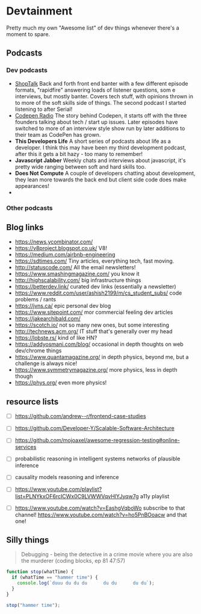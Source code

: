 # Devtainment

Pretty much my own "Awesome list" of dev things whenever there's a moment to spare.

## Podcasts

### Dev podcasts

- [ShopTalk](http://ijmccallum.github.io/) Back and forth front end banter with a few different episode formats, "rapidfire" answering loads of listener questions, som e interviews, but mostly banter. Covers tech stuff, with opinions thrown in to more of the soft skills side of things. The second podcast I started listening to after Serial!
- [Codepen Radio](https://blog.codepen.io/radio/) The story behind Codepen, it starts off with the three founders talking about tech / start up issues. Later episodes have switched to more of an interview style show run by later additions to their team as CodePen has grown.
- **This Developers Life** A short series of podcasts about life as a developer. I think this may have been my third development podcast, after this it gets a bit hazy - too many to remember!
- **Javascript Jabber** Weekly chats and interviews about javascript, it's pretty wide ranging between soft and hard skills too.
- **Does Not Compute** A couple of developers chatting about development, they lean more towards the back end but client side code does make appearances!
- 

### Other podcasts

## Blog links

* https://news.ycombinator.com/
* https://v8project.blogspot.co.uk/ V8!
* https://medium.com/airbnb-engineering
* https://sdtimes.com/ Tiny articles, everything tech, fast moving.
* http://statuscode.com/ All the email newsletters!
* https://www.smashingmagazine.com/ you know it
* http://highscalability.com/ big infrastructure things
* https://betterdev.link/ curated dev links (essentially a newsletter)
* https://www.reddit.com/user/ashish2199/m/cs_student_subs/ code problems / rants
* https://jvns.ca/ epic personal dev blog
* https://www.sitepoint.com/ mor commercial feeling dev articles
* https://jakearchibald.com/
* https://scotch.io/ not so many new ones, but some interesting
* http://technews.acm.org/ IT stuff that's generally over my head
* https://lobste.rs/ kind of like HN?
* https://addyosmani.com/blog/ occasional in depth thoughts on web dev/chrome things
* https://www.quantamagazine.org/ in depth physics, beyond me, but a challenge is always nice!
* https://www.symmetrymagazine.org/ more physics, less in depth though
* https://phys.org/ even more physics!

## resource lists

* [ ] https://github.com/andrew--r/frontend-case-studies
* [ ] https://github.com/Developer-Y/Scalable-Software-Architecture
* [ ] https://github.com/mojoaxel/awesome-regression-testing#online-services

* [ ] probabilistic reasoning in intelligent systems networks of plausible inference
* [ ] causality models reasoning and inference
* [ ] https://www.youtube.com/playlist?list=PLNYkxOF6rcICWx0C9LVWWVqvHlYJyqw7g a11y playlist
* [ ] https://www.youtube.com/watch?v=EashgVqboWo subscribe to that channel! https://www.youtube.com/watch?v=ho5PnBOoacw and that one!

## Silly things

> Debugging - being the detective in a crime movie where you are also the murderer (coding blocks, ep 81 47:57)

```js
function stop(whatTime) {
  if (whatTime == "hammer time") {
    console.log(`duuu du du du      du du      du du`);
  }
}

stop("hammer time");
```